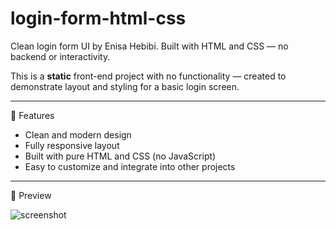 # login-form-html-css
Clean login form UI by Enisa Hebibi. Built with HTML and CSS — no backend or interactivity.

This is a **static** front-end project with no functionality — created to demonstrate layout and styling for a basic login screen.

---

🌟 Features

- Clean and modern design
- Fully responsive layout
- Built with pure HTML and CSS (no JavaScript)
- Easy to customize and integrate into other projects

---

📸 Preview

![screenshot](https://github.com/user-attachments/assets/b9300a86-e51b-4991-b450-d7816ac3a985)


